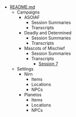 - [README.md](/README.md.md)
  - Campaigns
    - ASOIAF
      - Session Summaries
      - Transcripts
    - Deadly and Determined
      - Session Summaries
      - Transcripts
    - Mascots of Mischief
      - Session Summaries
      - Transcripts
        - [Session 7](/Campaigns/Mascots%20of%20Mischief/Transcripts/Session%207.md)
  - Settings
    - Nirn
      - Items
      - Locations
      - NPCs
    - Planetos
      - Items
      - Locations
      - NPCs
